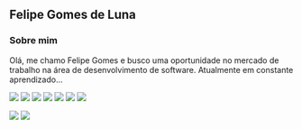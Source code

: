 ## Felipe Gomes de Luna

### Sobre mim
Olá, me chamo Felipe Gomes e busco uma oportunidade no mercado de trabalho na área de desenvolvimento de software. Atualmente em constante aprendizado...

<img src="https://img.shields.io/badge/HTML5-f06529?logo=html5&logoColor=white" /> <img src="https://img.shields.io/badge/CSS3-76b8e8?logo=css3&logoColor=white" /> <img src="https://img.shields.io/badge/Javascript-323330?logo=javascript&logoColor=%23F7DF1E" /> <img src="https://img.shields.io/badge/React-61dafb?logo=react&logoColor=white" /> <img src="https://img.shields.io/badge/Node.js-339933?logo=node.js&logoColor=black" /> <img src="https://img.shields.io/badge/Github-323330?logo=github&logoColor=%ffffff" /> <img src="https://img.shields.io/badge/Git-323330?logo=git&logoColor=%ffffff" /> 

<img src="https://github-readme-stats.vercel.app/api?username=fomes&count_private=true&show_icons=true&theme=vue&hide=stars" /> 
<img src="https://github-readme-stats.vercel.app/api/top-langs/?username=fomes&layout=compact&theme=vue" />
